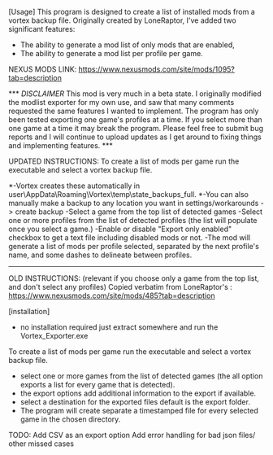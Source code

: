 [Usage]
This program is designed to create a list of installed mods from a vortex backup file. Originally created by LoneRaptor, I've added two significant features:
* The ability to generate a mod list of only mods that are enabled,
* The ability to generate a mod list per profile per game.
  

NEXUS MODS LINK: https://www.nexusmods.com/site/mods/1095?tab=description

*** *DISCLAIMER* This mod is very much in a beta state. I originally modified the modlist exporter for my own use, and saw that many comments requested the same features I wanted to implement. The program has only been tested exporting one game's profiles at a time. If you select more than one game at a time it may break the program. Please feel free to submit bug reports and I will continue to upload updates as I get around to fixing things and implementing features. ***

UPDATED INSTRUCTIONS:
To create a list of mods per game run the executable and select a vortex backup file.

*-Vortex creates these automatically in user\AppData\Roaming\Vortex\temp\state_backups_full.
*-You can also manually make a backup to any location you want in settings/workarounds -> create backup
-Select a game from the top list of detected games
-Select one or more profiles from the list of detected profiles (the list will populate once you select a game.)
-Enable or disable "Export only enabled" checkbox to get a text file including disabled mods or not.
-The mod will generate a list of mods per profile selected, separated by the next profile's name, and some dashes to delineate between profiles.


-------------------------------------------------------------------------------------------------------------------

OLD INSTRUCTIONS: (relevant if you choose only a game from the top list, and don't select any profiles)
Copied verbatim from LoneRaptor's : https://www.nexusmods.com/site/mods/485?tab=description

[installation]
- no installation required just extract somewhere and run the Vortex_Exporter.exe

To create a list of mods per game run the executable and select a vortex backup file.
- select one or more games from the list of detected games (the all option exports a list for every game that is detected).
- the export options add additional information to the export if available.
- select a destination for the exported files default is the export folder.
- The program will create separate a timestamped file for every selected game in the chosen directory.



TODO:
Add CSV as an export option
Add error handling for bad json files/ other missed cases
